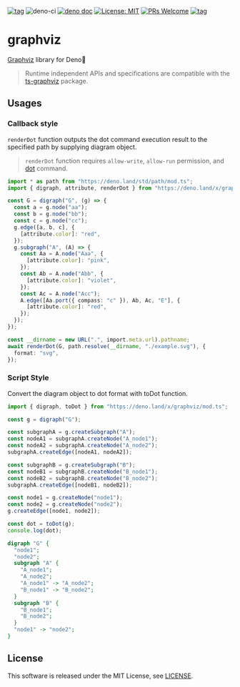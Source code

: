 [![tag](https://img.shields.io/github/tag/ts-graphviz/deno.svg)](https://github.com/ts-graphviz/deno)
![deno-ci](https://github.com/ts-graphviz/deno/workflows/deno-ci/badge.svg)
[![deno doc](https://doc.deno.land/badge.svg)](https://doc.deno.land/https/deno.land/x/graphviz/mod.ts)
[![License: MIT](https://img.shields.io/badge/License-MIT-yellow.svg)](https://opensource.org/licenses/MIT)
[![PRs Welcome](https://img.shields.io/badge/PRs-welcome-brightgreen.svg)](http://makeapullrequest.com)
[![tag](https://img.shields.io/badge/deno->=1.0.0-green.svg)](https://github.com/denoland/deno)

# graphviz

[Graphviz](https://graphviz.gitlab.io/) library for Deno🦕

> Runtime independent APIs and specifications are compatible with the [ts-graphviz](https://github.com/ts-graphviz/ts-graphviz) package.

## Usages

### Callback style

`renderDot` function outputs the dot command execution result to the specified path by supplying diagram object.

> `renderDot` function requires `allow-write`, `allow-run` permission, and [dot](https://graphviz.gitlab.io/) command.

```typescript
import * as path from "https://deno.land/std/path/mod.ts";
import { digraph, attribute, renderDot } from "https://deno.land/x/graphviz/mod.ts";

const G = digraph("G", (g) => {
  const a = g.node("aa");
  const b = g.node("bb");
  const c = g.node("cc");
  g.edge([a, b, c], {
    [attribute.color]: "red",
  });
  g.subgraph("A", (A) => {
    const Aa = A.node("Aaa", {
      [attribute.color]: "pink",
    });
    const Ab = A.node("Abb", {
      [attribute.color]: "violet",
    });
    const Ac = A.node("Acc");
    A.edge([Aa.port({ compass: "c" }), Ab, Ac, "E"], {
      [attribute.color]: "red",
    });
  });
});

const __dirname = new URL(".", import.meta.url).pathname;
await renderDot(G, path.resolve(__dirname, "./example.svg"), {
  format: "svg",
});
```

### Script Style

Convert the diagram object to dot format with toDot function.

```typescript
import { digraph, toDot } from "https://deno.land/x/graphviz/mod.ts";

const g = digraph("G");

const subgraphA = g.createSubgraph("A");
const nodeA1 = subgraphA.createNode("A_node1");
const nodeA2 = subgraphA.createNode("A_node2");
subgraphA.createEdge([nodeA1, nodeA2]);

const subgraphB = g.createSubgraph("B");
const nodeB1 = subgraphB.createNode("B_node1");
const nodeB2 = subgraphB.createNode("B_node2");
subgraphA.createEdge([nodeB1, nodeB2]);

const node1 = g.createNode("node1");
const node2 = g.createNode("node2");
g.createEdge([node1, node2]);

const dot = toDot(g);
console.log(dot);
```

```dot
digraph "G" {
  "node1";
  "node2";
  subgraph "A" {
    "A_node1";
    "A_node2";
    "A_node1" -> "A_node2";
    "B_node1" -> "B_node2";
  }
  subgraph "B" {
    "B_node1";
    "B_node2";
  }
  "node1" -> "node2";
}
```

## License

This software is released under the MIT License, see [LICENSE](./LICENSE).
